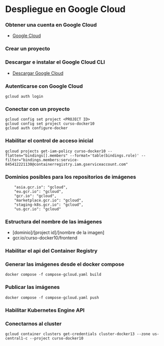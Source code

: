 # Despliegue en Google Cloud

### Obtener una cuenta en Google Cloud

- [Google Cloud](https://cloud.google.com)

### Crear un proyecto

### Descargar e instalar el Google Cloud CLI

- [Descargar Google Cloud](https://dl.google.com/dl/cloudsdk/channels/rapid/GoogleCloudSDKInstaller.exe?hl=Es)

### Autenticarse con Google Cloud

```
gcloud auth login
```

### Conectar con un proyecto

```
gcloud config set project <PROJECT ID>
gcloud config set project curso-docker10
gcloud auth configure-docker
```

### Habilitar el control de acceso inicial

```
gcloud projects get-iam-policy curso-docker10 --flatten="bindings[].members" --format='table(bindings.role)' --filter="bindings.members:service-845412221130@containerregistry.iam.gserviceaccount.com"
```

### Dominios posibles para los repositorios de imágenes

```
    "asia.gcr.io": "gcloud",
    "eu.gcr.io": "gcloud",
    "gcr.io": "gcloud",
    "marketplace.gcr.io": "gcloud",
    "staging-k8s.gcr.io": "gcloud",
    "us.gcr.io": "gcloud"
```

### Estructura del nombre de las imágenes

- [dominio]/[project id]/[nombre de la imagen]
- gcr.io/curso-docker10/frontend

### Habilitar el api del Container Registry

### Generar las imágenes desde el docker compose

```
docker compose -f compose-gcloud.yaml build
```

### Publicar las imágenes

```
docker compose -f compose-gcloud.yaml push
```

### Habilitar Kubernetes Engine API

### Conectarnos al cluster

```
gcloud container clusters get-credentials cluster-docker13 --zone us-central1-c --project curso-docker10
```
